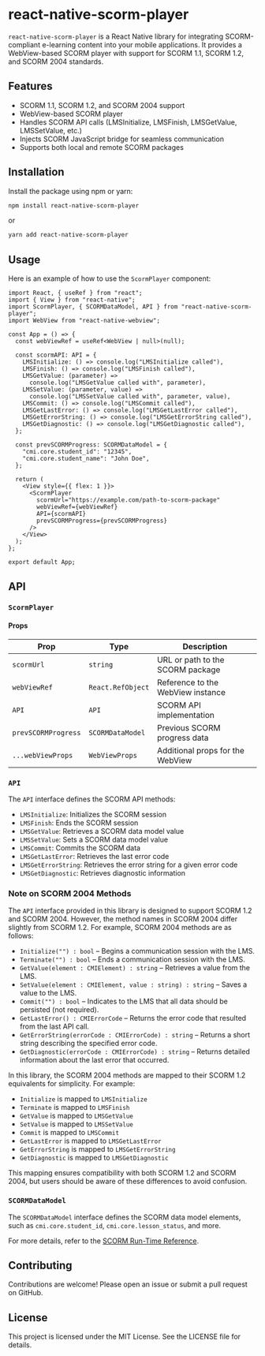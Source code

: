 # react-native-scorm-player

`react-native-scorm-player` is a React Native library for integrating SCORM-compliant e-learning content into your mobile applications. It provides a WebView-based SCORM player with support for SCORM 1.1, SCORM 1.2, and SCORM 2004 standards.

## Features

- SCORM 1.1, SCORM 1.2, and SCORM 2004 support
- WebView-based SCORM player
- Handles SCORM API calls (LMSInitialize, LMSFinish, LMSGetValue, LMSSetValue, etc.)
- Injects SCORM JavaScript bridge for seamless communication
- Supports both local and remote SCORM packages

## Installation

Install the package using npm or yarn:

```bash
npm install react-native-scorm-player
```

or

```bash
yarn add react-native-scorm-player
```

## Usage

Here is an example of how to use the `ScormPlayer` component:

```tsx
import React, { useRef } from "react";
import { View } from "react-native";
import ScormPlayer, { SCORMDataModel, API } from "react-native-scorm-player";
import WebView from "react-native-webview";

const App = () => {
  const webViewRef = useRef<WebView | null>(null);

  const scormAPI: API = {
    LMSInitialize: () => console.log("LMSInitialize called"),
    LMSFinish: () => console.log("LMSFinish called"),
    LMSGetValue: (parameter) =>
      console.log("LMSGetValue called with", parameter),
    LMSSetValue: (parameter, value) =>
      console.log("LMSSetValue called with", parameter, value),
    LMSCommit: () => console.log("LMSCommit called"),
    LMSGetLastError: () => console.log("LMSGetLastError called"),
    LMSGetErrorString: () => console.log("LMSGetErrorString called"),
    LMSGetDiagnostic: () => console.log("LMSGetDiagnostic called"),
  };

  const prevSCORMProgress: SCORMDataModel = {
    "cmi.core.student_id": "12345",
    "cmi.core.student_name": "John Doe",
  };

  return (
    <View style={{ flex: 1 }}>
      <ScormPlayer
        scormUrl="https://example.com/path-to-scorm-package"
        webViewRef={webViewRef}
        API={scormAPI}
        prevSCORMProgress={prevSCORMProgress}
      />
    </View>
  );
};

export default App;
```

## API

### `ScormPlayer`

#### Props

| Prop                | Type              | Description                       |
| ------------------- | ----------------- | --------------------------------- |
| `scormUrl`          | `string`          | URL or path to the SCORM package  |
| `webViewRef`        | `React.RefObject` | Reference to the WebView instance |
| `API`               | `API`             | SCORM API implementation          |
| `prevSCORMProgress` | `SCORMDataModel`  | Previous SCORM progress data      |
| `...webViewProps`   | `WebViewProps`    | Additional props for the WebView  |

### `API`

The `API` interface defines the SCORM API methods:

- `LMSInitialize`: Initializes the SCORM session
- `LMSFinish`: Ends the SCORM session
- `LMSGetValue`: Retrieves a SCORM data model value
- `LMSSetValue`: Sets a SCORM data model value
- `LMSCommit`: Commits the SCORM data
- `LMSGetLastError`: Retrieves the last error code
- `LMSGetErrorString`: Retrieves the error string for a given error code
- `LMSGetDiagnostic`: Retrieves diagnostic information

### Note on SCORM 2004 Methods

The `API` interface provided in this library is designed to support SCORM 1.2 and SCORM 2004. However, the method names in SCORM 2004 differ slightly from SCORM 1.2. For example, SCORM 2004 methods are as follows:

- `Initialize("") : bool` – Begins a communication session with the LMS.
- `Terminate("") : bool` – Ends a communication session with the LMS.
- `GetValue(element : CMIElement) : string` – Retrieves a value from the LMS.
- `SetValue(element : CMIElement, value : string) : string` – Saves a value to the LMS.
- `Commit("") : bool` – Indicates to the LMS that all data should be persisted (not required).
- `GetLastError() : CMIErrorCode` – Returns the error code that resulted from the last API call.
- `GetErrorString(errorCode : CMIErrorCode) : string` – Returns a short string describing the specified error code.
- `GetDiagnostic(errorCode : CMIErrorCode) : string` – Returns detailed information about the last error that occurred.

In this library, the SCORM 2004 methods are mapped to their SCORM 1.2 equivalents for simplicity. For example:

- `Initialize` is mapped to `LMSInitialize`
- `Terminate` is mapped to `LMSFinish`
- `GetValue` is mapped to `LMSGetValue`
- `SetValue` is mapped to `LMSSetValue`
- `Commit` is mapped to `LMSCommit`
- `GetLastError` is mapped to `LMSGetLastError`
- `GetErrorString` is mapped to `LMSGetErrorString`
- `GetDiagnostic` is mapped to `LMSGetDiagnostic`

This mapping ensures compatibility with both SCORM 1.2 and SCORM 2004, but users should be aware of these differences to avoid confusion.

### `SCORMDataModel`

The `SCORMDataModel` interface defines the SCORM data model elements, such as `cmi.core.student_id`, `cmi.core.lesson_status`, and more.

For more details, refer to the [SCORM Run-Time Reference](https://scorm.com/scorm-explained/technical-scorm/run-time/run-time-reference/).

## Contributing

Contributions are welcome! Please open an issue or submit a pull request on GitHub.

## License

This project is licensed under the MIT License. See the LICENSE file for details.
